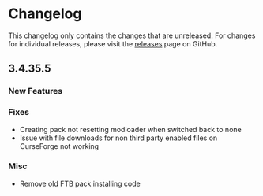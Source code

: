 # Changelog

This changelog only contains the changes that are unreleased. For changes for individual releases, please visit the
[releases](https://github.com/ATLauncher/ATLauncher/releases) page on GitHub.

## 3.4.35.5

### New Features

### Fixes
- Creating pack not resetting modloader when switched back to none
- Issue with file downloads for non third party enabled files on CurseForge not working

### Misc
- Remove old FTB pack installing code

